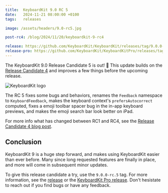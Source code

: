 ```yaml
---
title:  KeyboardKit 9.0 RC 5
date:   2024-11-21 08:00:00 +0100
tags:   releases

image: /assets/headers/9.0-rc5.jpg

post-rc4: /blog/2024/11/20/keyboardkit-9-rc4

release: https://github.com/KeyboardKit/KeyboardKit/releases/tag/9.0.0-rc.5
release-pro: https://github.com/KeyboardKit/KeyboardKitPro/releases/tag/9.0.0-rc.5
---
```


The KeyboardKit 9.0 Release Candidate 5 is out! 🚀 This update builds on the [Release Candidate 4]({{page.post-rc4}}) and improves a few things before the upcoming release.

![KeyboardKit logo]({{page.image}})

The RC 5 fixes some bugs and behaviors, renames the `Feedback` namespace to `KeyboardFeedback`, makes the keyboard context's `prefersAutocorrect` computed, fixes a emoji toolbar spacer bug in the in-app keyboard previews, and makes the emoji search bar look better on iPad.

For more info what has changed between RC1 and RC4, see the [Release Candidate 4 blog post]({{page.post-rc4}}).




## Conclusion

KeyboardKit 9 is a huge step forward, and makes using KeyboardKit easier than ever before. Many since long requested features are finally in place, and more will come in subsequent minor updates.

To give this release candidate a try, use the `9.0.0-rc.5` tag. For more information, see the [release]({{page.release}}) or the [KeyboardKit Pro release]({{page.release-pro}}). Don't hesistate to reach out if you find bugs or have any feedback.